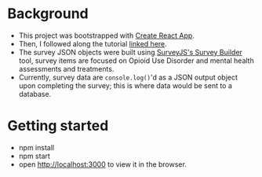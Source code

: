 # Background
- This project was bootstrapped with [Create React App](https://github.com/facebook/create-react-app).
- Then, I followed along the tutorial [linked here](https://www.youtube.com/watch?v=7rUNwg-rc2g&t=0s).
- The survey JSON objects were built using [SurveyJS's Survey Builder](https://surveyjs.io/create-survey) tool, survey items are focused on Opioid Use Disorder and mental health assessments and treatments. 
- Currently, survey data are ```console.log()```'d as a JSON output object upon completing the survey; this is where data would be sent to a database.

# Getting started
- npm install
- npm start
- open [http://localhost:3000](http://localhost:3000) to view it in the browser.
